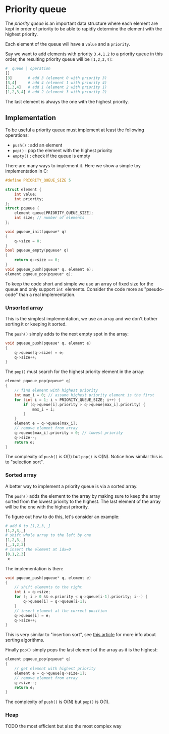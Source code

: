 # Priority queue

The _priority queue_ is an important data structure where each element are kept in order of priority to be able to rapidly determine the element with the highest priority.

Each element of the queue will have a `value` and a `priority`.
<!-- To keep the explanation simple, we ommit the `value` of the elements. -->

Say we want to add elements with priority `3,4,1,2` to a priority queue in this order, the resulting priority queue will be `[1,2,3,4]`:
```python
#  queue | operation
[]
[3]       # add 3 (element 0 with priority 3)
[3,4]     # add 4 (element 1 with priority 4)
[1,3,4]   # add 1 (element 2 with priority 1)
[1,2,3,4] # add 2 (element 3 with priority 2)
```
The last element is always the one with the highest priority.

## Implementation
To be useful a priority queue must implement at least the following operations:

- `push()` : add an element
- `pop()` : pop the element with the highest priority
- `empty()` : check if the queue is empty

There are many ways to implement it. 
Here we show a simple toy implementation in C:
```C
#define PRIORITY_QUEUE_SIZE 5

struct element {
    int value;
    int priority;
};
struct pqueue {
    element queue[PRIORITY_QUEUE_SIZE];
    int size; // number of elements
};

void pqueue_init(pqueue* q)
{
    q->size = 0;
}
bool pqueue_empty(pqueue* q)
{
    return q->size == 0;
}
void pqueue_push(pqueue* q, element e);
element pqueue_pop(pqueue* q);
```
To keep the code short and simple we use an array of fixed size for the queue and only support `int `elements. Consider the code more as "pseudo-code" than a real implementation.

### Unsorted array
This is the simplest implementation, we use an array and we don't bother sorting it or keeping it sorted.

The `push()` simply adds to the next empty spot in the array:
```C
void pqueue_push(pqueue* q, element e)
{
    q->queue[q->size] = e;
    q->size++;
}
```

The `pop()` must search for the highest priority element in the array:
```C
element pqueue_pop(pqueue* q)
{
    // find element with highest priority
    int max_i = 0; // assume highest priority element is the first
    for (int i = 1; i < PRIORITY_QUEUE_SIZE; i++) {
        if (q->queue[i].priority > q->queue[max_i].priority) {
            max_i = i;
        }
    }
    element e = q->queue[max_i];
    // remove element from array
    q->queue[max_i].priority = 0; // lowest priority
    q->size--;
    return e;
}
```

The complexity of `push()` is O(1) but `pop()` is O(N).
Notice how similar this is to "selection sort".

### Sorted array
A better way to implement a priority queue is via a sorted array.

The `push()` adds the element to the array by making sure to keep the array sorted from the lowest priority to the highest.
The last element of the array will be the one with the highest prirority.

To figure out how to do this, let's consider an example:
```python
# add 0 to [1,2,3,_]
[1,2,3,_]
# shift whole array to the left by one
[1,2,3,_]
[_,1,2,3]
# insert the element at idx=0
[0,1,2,3]
 x
```

The implementation is then:
```C
void pqueue_push(pqueue* q, element e)
{
    // shift elements to the right
    int i = q->size;
    for (; i > 0 && e.priority < q->queue[i-1].priority; i--) {
        q->queue[i] = q->queue[i-1];
    }
    // insert element at the correct position
    q->queue[i] = e;
    q->size++;
}
```

This is very similar to "insertion sort", see [this article]({{root}}notes/sort_algos.html) for more info about sorting algorithms.

Finally `pop()` simply pops the last element of the array as it is the highest:
```C
element pqueue_pop(pqueue* q)
{
    // get element with highest priority
    element e = q->queue[q->size-1];
    // remove element from array
    q->size--;
    return e;
}
```

The complexity of `push()` is O(N) but `pop()` is O(1).

### Heap
TODO
the most efficient but also the most complex way
